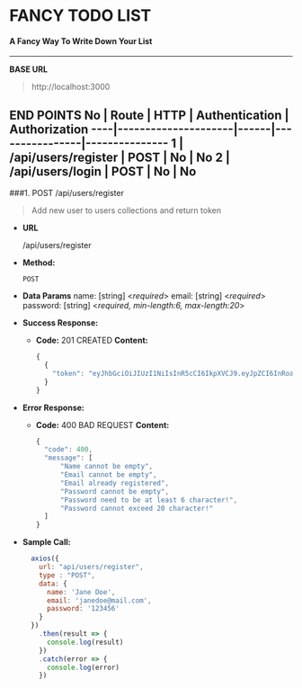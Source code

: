 # FANCY TODO LIST
#### A Fancy Way To Write Down Your List
---
**BASE URL**
> http://localhost:3000

**END POINTS**
No  | Route               | HTTP | Authentication | Authorization
----|---------------------|------|----------------|---------------
 1  | /api/users/register | POST | No             | No
 2  | /api/users/login    | POST | No             | No
---
###1. POST /api/users/register
  > Add new user to users collections and return token

* **URL**

  /api/users/register

* **Method:**

  `POST`

* **Data Params**
  name: [string] <_required_>
  email: [string] <_required_>
  password: [string] <_required, min-length:6, max-length:20_>

* **Success Response:**

  * **Code:** 201 CREATED
    **Content:** 
    ```javascript
    {
      {
        "token": "eyJhbGciOiJIUzI1NiIsInR5cCI6IkpXVCJ9.eyJpZCI6InRoaXMgdG9rZW4gaXMgZm9yIGFwaSBkb2N1bWVudCBvbmx5IiwiaWF0IjoxNTE2MjM5MDIyfQ.X5ErI_61TUnECess_qkg5T7fHZ8J547E20ftQY7qfsc"
      }
    }
    ```
 
* **Error Response:**

  * **Code:** 400 BAD REQUEST
    **Content:** 
    ```javascript
    {
      "code": 400,
      "message": [
          "Name cannot be empty",
          "Email cannot be empty",
          "Email already registered",
          "Password cannot be empty",
          "Password need to be at least 6 character!",
          "Password cannot exceed 20 character!"
      ]
    }
    ```

* **Sample Call:**

  ```javascript
    axios({
      url: "api/users/register",
      type : "POST",
      data: {
        name: 'Jane Doe',
        email: 'janedoe@mail.com',
        password: '123456'
      }
    })
      .then(result => {
        console.log(result)
      })
      .catch(error => {
        console.log(error)
      })
  ```